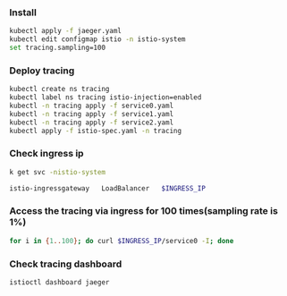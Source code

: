 ### Install

```sh
kubectl apply -f jaeger.yaml
kubectl edit configmap istio -n istio-system
set tracing.sampling=100
```

### Deploy tracing
```sh
kubectl create ns tracing
kubectl label ns tracing istio-injection=enabled
kubectl -n tracing apply -f service0.yaml
kubectl -n tracing apply -f service1.yaml
kubectl -n tracing apply -f service2.yaml
kubectl apply -f istio-spec.yaml -n tracing
```

### Check ingress ip

```sh
k get svc -nistio-system

istio-ingressgateway   LoadBalancer   $INGRESS_IP
```

### Access the tracing via ingress for 100 times(sampling rate is 1%)

```sh
for i in {1..100}; do curl $INGRESS_IP/service0 -I; done
```

### Check tracing dashboard

```sh
istioctl dashboard jaeger
```